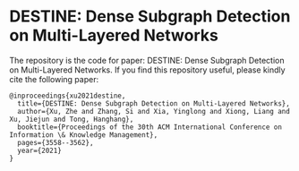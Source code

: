 # DESTINE: Dense Subgraph Detection on Multi-Layered Networks

The repository is the code for paper: DESTINE: Dense Subgraph Detection on Multi-Layered Networks. If you find this repository useful, please kindly cite the following paper:

```
@inproceedings{xu2021destine,
  title={DESTINE: Dense Subgraph Detection on Multi-Layered Networks},
  author={Xu, Zhe and Zhang, Si and Xia, Yinglong and Xiong, Liang and Xu, Jiejun and Tong, Hanghang},
  booktitle={Proceedings of the 30th ACM International Conference on Information \& Knowledge Management},
  pages={3558--3562},
  year={2021}
}
```
